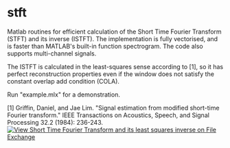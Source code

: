 # stft
Matlab routines for efficient calculation of the Short Time Fourier Transform (STFT) and its inverse (ISTFT). The implementation is fully vectorised, and is faster than MATLAB's built-in function spectrogram. The code also supports multi-channel signals.

The ISTFT is calculated in the least-squares sense according to [1], so it has perfect reconstruction properties even if the window does not satisfy the constant overlap add condition (COLA).

Run "example.mlx" for a demonstration.

[1] Griffin, Daniel, and Jae Lim. "Signal estimation from modified short-time Fourier transform." IEEE Transactions on Acoustics, Speech, and Signal Processing 32.2 (1984): 236-243.
[![View Short Time Fourier Transform and its least squares inverse on File Exchange](https://www.mathworks.com/matlabcentral/images/matlab-file-exchange.svg)](https://www.mathworks.com/matlabcentral/fileexchange/73475-short-time-fourier-transform-and-its-least-squares-inverse)
